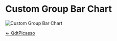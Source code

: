 # Custom Group Bar Chart

![Custom Group Bar Chart](../assets/picassoCustomGroupBarchart.png)

[← QdtPicasso](../)